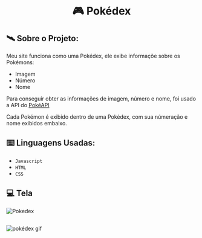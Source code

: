 <h1 align="center"> 🎮 Pokédex </h1>

## 🛰️ Sobre o Projeto:

Meu site funciona como uma Pokédex, ele exibe informaçõe sobre os Pokémons:

- Imagem
- Número
- Nome

Para conseguir obter as informações de imagem, número e nome, foi usado a API do <a href="https://pokeapi.co" target="_blank" rel="external">PokéAPI</a>

Cada Pokémon é exibido dentro de uma Pokédex, com sua númeração e nome exibidos embaixo.

## ⌨️ Linguagens Usadas:

- `Javascript`
- `HTML`
- `CSS`

## 💻 Tela
![Pokedex](https://github.com/KaiqueParra/pokedex/assets/129024559/ec485f1f-d4bf-4f90-bec4-6364f6469ccd)
##

![pokédex gif](https://github.com/KaiqueParra/pokedex/assets/129024559/c0b73893-3b71-4073-9c03-4b77dd9ec6ff)
